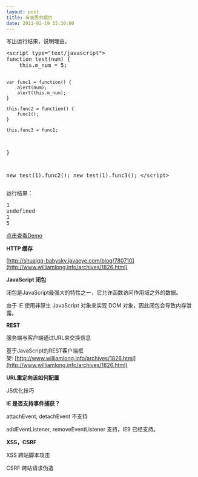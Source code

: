 ```yaml
---
layout: post
title: 有意思的题目
date: 2011-02-19 15:30:00
---
```

写出运行结果，说明理由。

<div class="cnblogs_Highlighter">
<pre class="brush:javascript;gutter:true;">&lt;script type="text/javascript"&gt;
function test(num) {
	this.m_num = 5;

	var func1 = function() {
		alert(num);
		alert(this.m_num);
	}

	this.func2 = function() {
		func1();
	}

	this.func3 = func1;
}

new test(1).func2();
new test(1).func3();
&lt;/script&gt;
</pre>
</div>

运行结果：

<div class="cnblogs_Highlighter">
<pre class="brush:javascript;gutter:true;">1
undefined
1
5
</pre>
</div>

[点击查看Demo](http://leavingme.net/cnblogs/ie/index.html)

**HTTP 缓存**

[http://shuaigg-babysky.javaeye.com/blog/780710](http://www.williamlong.info/archives/1826.html)

**JavaScript 闭包**

闭包是JavaScript最强大的特性之一，它允许函数访问作用域之外的数据。

由于 IE 使用非原生 JavaScript 对象来实现 DOM 对象，因此闭包会导致内存泄露。

**REST**

服务端与客户端通过URL来交换信息

基于JavaScript的REST客户端框架:&nbsp;[http://www.williamlong.info/archives/1826.html](http://www.williamlong.info/archives/1826.html)

**URL重定向该如何配置**

JS优化技巧

**IE 是否支持事件捕获？**

attachEvent, detachEvent 不支持

addEventListener, removeEventListener 支持，IE9 已经支持。

**XSS，CSRF**

XSS 跨站脚本攻击

CSRF 跨站请求伪造
